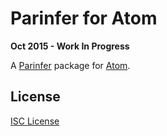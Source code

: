 # Parinfer for Atom

**Oct 2015 - Work In Progress**

A [Parinfer] package for [Atom].

## License

[ISC License]

[Parinfer]:https://github.com/shaunlebron/parinfer
[Atom]:https://atom.io/
[ISC License]:LICENSE.md
